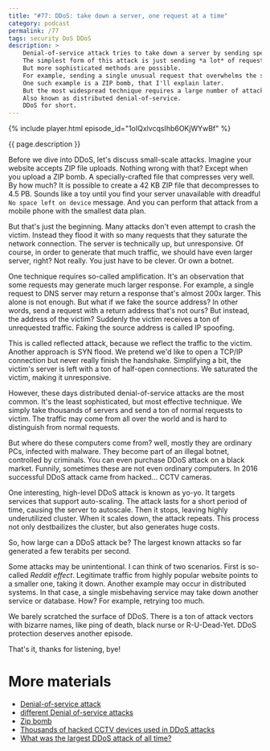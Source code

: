 ```yaml
---
title: "#77: DDoS: take down a server, one request at a time"
category: podcast
permalink: /77
tags: security DoS DDoS
description: >
    Denial-of-service attack tries to take down a server by sending specially-crafted requests.
    The simplest form of this attack is just sending *a lot* of requests in a short period of time.
    But more sophisticated methods are possible.
    For example, sending a single unusual request that overwhelms the server.
    One such example is a ZIP bomb, that I'll explain later.
    But the most widespread technique requires a large number of attacking servers.
    Also known as distributed denial-of-service.
    DDoS for short.
---
```


{% include player.html episode_id="1oIQxlvcqsIhb6OKjWYwBf" %}

{{ page.description }}

Before we dive into DDoS, let's discuss small-scale attacks.
Imagine your website accepts ZIP file uploads.
Nothing wrong with that?
Except when you upload a ZIP bomb.
A specially-crafted file that compresses very well.
By how much?
It is possible to create a 42 KB ZIP file that decompresses to 4.5 PB.
Sounds like a toy until you find your server unavailable with dreadful `No space left on device` message.
And you can perform that attack from a mobile phone with the smallest data plan.

But that's just the beginning.
Many attacks don't even attempt to crash the victim.
Instead they flood it with so many requests that they saturate the network connection.
The server is technically up, but unresponsive.
Of course, in order to generate that much traffic, we should have even larger server, right?
Not really.
You just have to be clever.
Or own a botnet.

One technique requires so-called amplification.
It's an observation that some requests may generate much larger response.
For example, a single request to DNS server may return a response that's almost 200x larger.
This alone is not enough.
But what if we fake the source address?
In other words, send a request with a return address that's not ours?
But instead, the address of the victim?
Suddenly the victim receives a ton of unrequested traffic.
Faking the source address is called IP spoofing.

This is called reflected attack, because we reflect the traffic to the victim.
Another approach is SYN flood.
We pretend we'd like to open a TCP/IP connection but never really finish the handshake.
Simplifying a bit, the victim's server is left with a ton of half-open connections.
We saturated the victim, making it unresponsive.

However, these days distributed denial-of-service attacks are the most common.
It's the least sophisticated, but most effective technique.
We simply take thousands of servers and send a ton of normal requests to victim.
The traffic may come from all over the world and is hard to distinguish from normal requests.

But where do these computers come from?
well, mostly they are ordinary PCs, infected with malware.
They become part of an illegal botnet, controlled by criminals.
You can even purchase DDoS attack on a black market.
Funnily, sometimes these are not even ordinary computers.
In 2016 successful DDoS attack came from hacked... CCTV cameras.

One interesting, high-level DDoS attack is known as yo-yo.
It targets services that support auto-scaling.
The attack lasts for a short period of time, causing the server to autoscale.
Then it stops, leaving highly underutilized cluster.
When it scales down, the attack repeats.
This process not only destbailizes the cluster, but also generates huge costs.

So, how large can a DDoS attack be?
The largest known attacks so far generated a few terabits per second.

Some attacks may be unintentional.
I can think of two scenarios.
First is so-called _Reddit effect_.
Legitimate traffic from highly popular website points to a smaller one, taking it down.
Another example may occur in distributed systems.
In that case, a single misbehaving service may take down another service or database.
How?
For example, retrying too much.

We barely scratched the surface of DDoS.
There is a ton of attack vectors with bizarre names, like ping of death, black nurse or R-U-Dead-Yet.
DDoS protection deserves another episode.

That's it, thanks for listening, bye!

# More materials

* [Denial-of-service attack](https://en.wikipedia.org/wiki/Denial-of-service_attack)
* [different Denial of-service attacks](https://en.wikipedia.org/wiki/Category:Denial-of-service_attacks)
* [Zip bomb](https://en.wikipedia.org/wiki/Zip_bomb)
* [Thousands of hacked CCTV devices used in DDoS attacks](https://www.pcworld.com/article/415443/thousands-of-hacked-cctv-devices-used-in-ddos-attacks.html)
* [What was the largest DDoS attack of all time?](https://www.cloudflare.com/learning/ddos/famous-ddos-attacks/)
